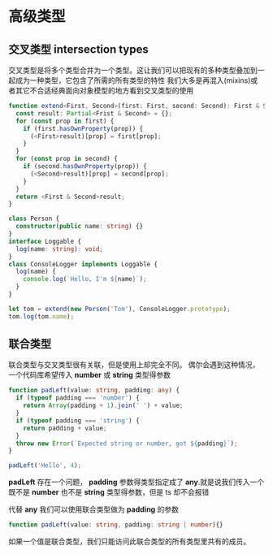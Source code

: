 # 高级类型

## 交叉类型 intersection types

交叉类型是将多个类型合并为一个类型。这让我们可以把现有的多种类型叠加到一起成为一种类型，它包含了所需的所有类型的特性
我们大多是再混入(mixins)或者其它不合适经典面向对象模型的地方看到交叉类型的使用

```ts
function extend<First, Second>(first: First, second: Second): First & Second {
  const result: Partial<Frist & Second> = {};
  for (const prop in first) {
    if (first.hasOwnProperty(prop)) {
      (<First>result)[prop] = first[prop];
    }
  }
  for (const prop in second) {
    if (second.hasOwnProperty(prop)) {
      (<Second>result)[prop] = second[prop];
    }
  }
  return <First & Second>result;
}

class Person {
  constructor(public name: string) {}
}
interface Loggable {
  log(name: string): void;
}
class ConsoleLogger implements Loggable {
  log(name) {
    console.log(`Hello, I'm ${name}`);
  }
}

let tom = extend(new Person('Tom'), ConsoleLogger.prototype);
tom.log(tom.name);
```

## 联合类型

联合类型与交叉类型很有关联，但是使用上却完全不同。
偶尔会遇到这种情况，一个代码库希望传入 **number** 或 **string** 类型得参数

```ts
function padLeft(value: string, padding: any) {
  if (typeof padding === 'number') {
    return Array(padding + 1).join(' ') + value;
  }
  if (typeof padding === 'string') {
    return padding + value;
  }
  throw new Error(`Expected string or number, got ${padding}`);
}

padLeft('Hello', 4);
```

**padLeft** 存在一个问题， **padding** 参数得类型指定成了 **any**.就是说我们传入一个既不是 **number** 也不是 **string** 类型得参数，但是 ts 却不会报错

代替 **any** 我们可以使用联合类型做为 **padding** 的参数

```ts
function padLeft(value: string, padding: string | number){}
```

如果一个值是联合类型，我们只能访问此联合类型的所有类型里共有的成员。